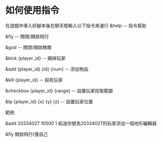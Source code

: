# 如何使用指令
在遊戲中導入好腳本後在聊天框輸入以下指令來運行
&help
-- 指令幫助

&fly
-- 關閉/開啟飛行

&god
-- 關閉/開啟無敵

&kick {player_id}
-- 踢掉玩家

&add {player_id} {id} {num}
-- 添加物品

&kill {player_id}
-- 殺死玩家

&checkbox {player_id} {range}
-- 設置玩家拾取範圍

&tp {player_id} {x} {y} {z}
-- 設置玩家位置


範例

&add 20334027 10500 1
給迷你號為20334027的玩家添加一個地形編輯器

&fly
開啟飛行(僅自己
